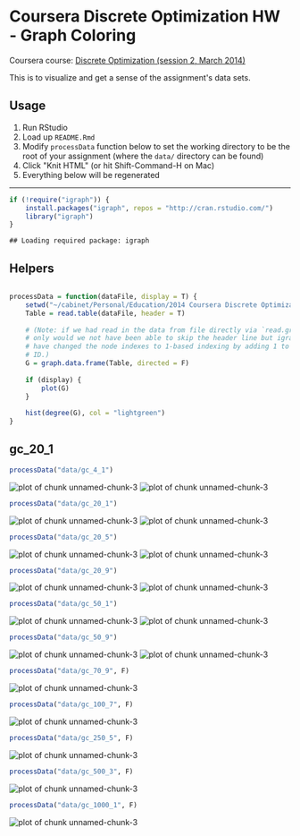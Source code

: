 Coursera Discrete Optimization HW - Graph Coloring
==================================================

Coursera course: [Discrete Optimization (session 2, March 2014)](https://class.coursera.org/optimization-002)

This is to visualize and get a sense of the assignment's data sets.

Usage
-----

1. Run RStudio
1. Load up `README.Rmd`
1. Modify `processData` function below to set the working directory to be the root of your assignment (where the `data/` directory can be found)
1. Click "Knit HTML" (or hit Shift-Command-H on Mac)
1. Everything below will be regenerated

---


```r
if (!require("igraph")) {
    install.packages("igraph", repos = "http://cran.rstudio.com/")
    library("igraph")
}
```

```
## Loading required package: igraph
```



Helpers
-------


```r

processData = function(dataFile, display = T) {
    setwd("~/cabinet/Personal/Education/2014 Coursera Discrete Optimization/hw/src/coloring")
    Table = read.table(dataFile, header = T)
    
    # (Note: if we had read in the data from file directly via `read.graph`, not
    # only would we not have been able to skip the header line but igraph would
    # have changed the node indexes to 1-based indexing by adding 1 to every
    # ID.)
    G = graph.data.frame(Table, directed = F)
    
    if (display) {
        plot(G)
    }
    
    hist(degree(G), col = "lightgreen")
}
```



gc_20_1
-------


```r
processData("data/gc_4_1")
```

![plot of chunk unnamed-chunk-3](figure/unnamed-chunk-31.png) ![plot of chunk unnamed-chunk-3](figure/unnamed-chunk-32.png) 

```r
processData("data/gc_20_1")
```

![plot of chunk unnamed-chunk-3](figure/unnamed-chunk-33.png) ![plot of chunk unnamed-chunk-3](figure/unnamed-chunk-34.png) 

```r
processData("data/gc_20_5")
```

![plot of chunk unnamed-chunk-3](figure/unnamed-chunk-35.png) ![plot of chunk unnamed-chunk-3](figure/unnamed-chunk-36.png) 

```r
processData("data/gc_20_9")
```

![plot of chunk unnamed-chunk-3](figure/unnamed-chunk-37.png) ![plot of chunk unnamed-chunk-3](figure/unnamed-chunk-38.png) 

```r
processData("data/gc_50_1")
```

![plot of chunk unnamed-chunk-3](figure/unnamed-chunk-39.png) ![plot of chunk unnamed-chunk-3](figure/unnamed-chunk-310.png) 

```r
processData("data/gc_50_9")
```

![plot of chunk unnamed-chunk-3](figure/unnamed-chunk-311.png) ![plot of chunk unnamed-chunk-3](figure/unnamed-chunk-312.png) 

```r
processData("data/gc_70_9", F)
```

![plot of chunk unnamed-chunk-3](figure/unnamed-chunk-313.png) 

```r
processData("data/gc_100_7", F)
```

![plot of chunk unnamed-chunk-3](figure/unnamed-chunk-314.png) 

```r
processData("data/gc_250_5", F)
```

![plot of chunk unnamed-chunk-3](figure/unnamed-chunk-315.png) 

```r
processData("data/gc_500_3", F)
```

![plot of chunk unnamed-chunk-3](figure/unnamed-chunk-316.png) 

```r
processData("data/gc_1000_1", F)
```

![plot of chunk unnamed-chunk-3](figure/unnamed-chunk-317.png) 


